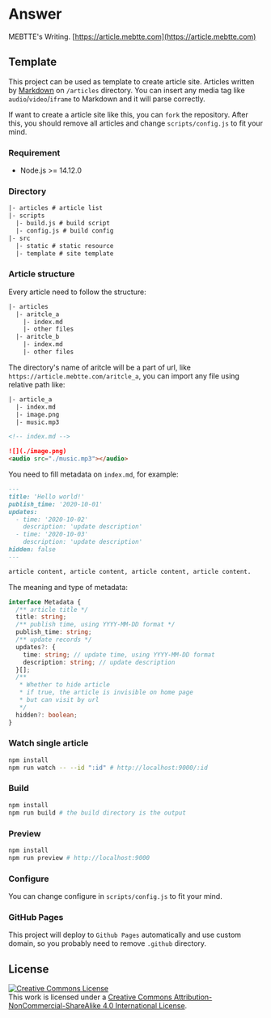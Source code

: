 # Answer

MEBTTE's Writing. [https://article.mebtte.com](https://article.mebtte.com)

## Template

This project can be used as template to create article site. Articles written by [Markdown](https://zh.wikipedia.org/wiki/Markdown) on `/articles` directory. You can insert any media tag like `audio`/`video`/`iframe` to Markdown and it will parse correctly.

If want to create a article site like this, you can `fork` the repository. After this, you should remove all articles and change `scripts/config.js` to fit your mind.

### Requirement

- Node.js >= 14.12.0

### Directory

```txt
|- articles # article list
|- scripts
  |- build.js # build script
  |- config.js # build config
|- src
  |- static # static resource
  |- template # site template
```

### Article structure

Every article need to follow the structure:

```txt
|- articles
  |- aritcle_a
    |- index.md
    |- other files
  |- aritcle_b
    |- index.md
    |- other files
```

The directory's name of aritcle will be a part of url, like `https://article.mebtte.com/aritcle_a`, you can import any file using relative path like:

```txt
|- article_a
  |- index.md
  |- image.png
  |- music.mp3
```

```md
<!-- index.md -->

![](./image.png)
<audio src="./music.mp3"></audio>
```

You need to fill metadata on `index.md`, for example:

```md
---
title: 'Hello world!'
publish_time: '2020-10-01'
updates:
  - time: '2020-10-02'
    description: 'update description'
  - time: '2020-10-03'
    description: 'update description'
hidden: false
---

article content, article content, article content, article content.
```

The meaning and type of metadata:

```ts
interface Metadata {
  /** article title */
  title: string;
  /** publish time, using YYYY-MM-DD format */
  publish_time: string;
  /** update records */
  updates?: {
    time: string; // update time, using YYYY-MM-DD format
    description: string; // update description
  }[];
  /**
   * Whether to hide article
   * if true, the article is invisible on home page
   * but can visit by url
   */
  hidden?: boolean;
}
```

### Watch single article

```bash
npm install
npm run watch -- --id ":id" # http://localhost:9000/:id
```

### Build

```bash
npm install
npm run build # the build directory is the output
```

### Preview

```bash
npm install
npm run preview # http://localhost:9000
```

### Configure

You can change configure in `scripts/config.js` to fit your mind.

### GitHub Pages

This project will deploy to `Github Pages` automatically and use custom domain, so you probably need to remove `.github` directory.

## License

<a rel="license" href="http://creativecommons.org/licenses/by-nc-sa/4.0/"><img alt="Creative Commons License" style="border-width:0" src="https://i.creativecommons.org/l/by-nc-sa/4.0/88x31.png" /></a><br />This work is licensed under a <a rel="license" href="http://creativecommons.org/licenses/by-nc-sa/4.0/">Creative Commons Attribution-NonCommercial-ShareAlike 4.0 International License</a>.
